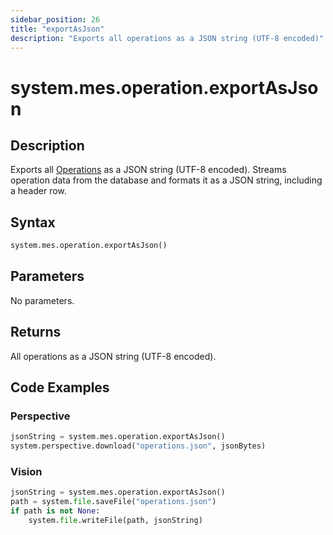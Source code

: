 ```yaml
---
sidebar_position: 26
title: "exportAsJson"
description: "Exports all operations as a JSON string (UTF-8 encoded)"
---
```


# system.mes.operation.exportAsJson

## Description

Exports all [Operations](../../data-model/operation-model/operation) as a JSON string (UTF-8 encoded).
Streams operation data from the database and formats it as a JSON string, including a header row.

## Syntax

```python
system.mes.operation.exportAsJson()
```

## Parameters

No parameters.

## Returns

All operations as a JSON string (UTF-8 encoded).

## Code Examples

### Perspective
```python
jsonString = system.mes.operation.exportAsJson()
system.perspective.download("operations.json", jsonBytes)
```

### Vision
```python
jsonString = system.mes.operation.exportAsJson()
path = system.file.saveFile("operations.json")
if path is not None:
	system.file.writeFile(path, jsonString)
```

